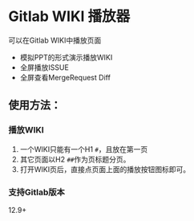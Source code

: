 # Gitlab WIKI 播放器

可以在Gitlab WIKI中播放页面

* 模拟PPT的形式演示播放WIKI
* 全屏播放ISSUE
* 全屏查看MergeRequest Diff

## 使用方法：

### 播放WIKI
1.  一个WIKI只能有一个H1 `#`，且放在第一页
2. 其它页面以H2 `##`作为页标题分页。
3. 打开WIKI页后，直接点页面上面的播放按钮图标即可。

### 支持Gitlab版本
12.9+
